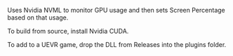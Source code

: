 Uses Nvidia NVML to monitor GPU usage and then sets Screen Percentage based on that usage.

To build from source, install Nvidia CUDA.

To add to a UEVR game, drop the DLL from Releases into the plugins folder.
